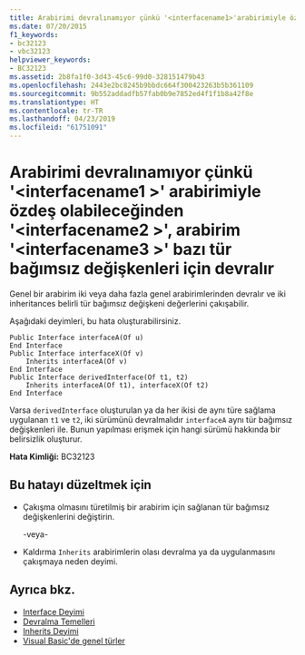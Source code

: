 ```yaml
---
title: Arabirimi devralınamıyor çünkü '<interfacename1>'arabirimiyle özdeş olabileceğinden çünkü'<interfacename2>', arabirim '<interfacename3>' bazı tür bağımsız değişkenleri için devralır
ms.date: 07/20/2015
f1_keywords:
- bc32123
- vbc32123
helpviewer_keywords:
- BC32123
ms.assetid: 2b8fa1f0-3d43-45c6-99d0-328151479b43
ms.openlocfilehash: 2443e2bc8245b9bbdc664f300423263b5b361109
ms.sourcegitcommit: 9b552addadfb57fab0b9e7852ed4f1f1b8a42f8e
ms.translationtype: HT
ms.contentlocale: tr-TR
ms.lasthandoff: 04/23/2019
ms.locfileid: "61751091"
---
```

# <a name="cannot-inherit-interface-interfacename1-because-it-could-be-identical-to-interface-interfacename2-from-which-the-interface-interfacename3-inherits-for-some-type-arguments"></a>Arabirimi devralınamıyor çünkü '\<interfacename1 >' arabirimiyle özdeş olabileceğinden '\<interfacename2 >', arabirim '\<interfacename3 >' bazı tür bağımsız değişkenleri için devralır
Genel bir arabirim iki veya daha fazla genel arabirimlerinden devralır ve iki inheritances belirli tür bağımsız değişkeni değerlerini çakışabilir.  
  
 Aşağıdaki deyimleri, bu hata oluşturabilirsiniz.  
  
```  
Public Interface interfaceA(Of u)  
End Interface  
Public Interface interfaceX(Of v)  
    Inherits interfaceA(Of v)  
End Interface  
Public Interface derivedInterface(Of t1, t2)  
    Inherits interfaceA(Of t1), interfaceX(Of t2)  
End Interface  
```  
  
 Varsa `derivedInterface` oluşturulan ya da her ikisi de aynı türe sağlama uygulanan `t1` ve `t2`, iki sürümünü devralmalıdır `interfaceA` aynı tür bağımsız değişkenleri ile. Bunun yapılması erişmek için hangi sürümü hakkında bir belirsizlik oluşturur.  
  
 **Hata Kimliği:** BC32123  
  
## <a name="to-correct-this-error"></a>Bu hatayı düzeltmek için  
  
- Çakışma olmasını türetilmiş bir arabirim için sağlanan tür bağımsız değişkenlerini değiştirin.  
  
     -veya-  
  
- Kaldırma `Inherits` arabirimlerin olası devralma ya da uygulanmasını çakışmaya neden deyimi.  
  
## <a name="see-also"></a>Ayrıca bkz.

- [Interface Deyimi](../../visual-basic/language-reference/statements/interface-statement.md)
- [Devralma Temelleri](../../visual-basic/programming-guide/language-features/objects-and-classes/inheritance-basics.md)
- [Inherits Deyimi](../../visual-basic/language-reference/statements/inherits-statement.md)
- [Visual Basic'de genel türler](../../visual-basic/programming-guide/language-features/data-types/generic-types.md)
